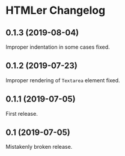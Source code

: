 # HTMLer Changelog


## 0.1.3 (2019-08-04)

Improper indentation in some cases fixed.


## 0.1.2 (2019-07-23)

Improper rendering of `Textarea` element fixed.


## 0.1.1 (2019-07-05)

First release.


## 0.1 (2019-07-05)

Mistakenly broken release.

